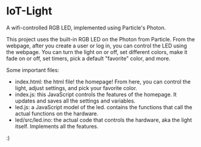 # IoT-Light
A wifi-controlled RGB LED, implemented using Particle's Photon.

This project uses the built-in RGB LED on the Photon from Particle. From the webpage, after you create a user or log in, you can control the LED using the webpage. You can turn the light on or off, set different colors, make it fade on or off, set timers, pick a default "favorite" color, and more.


Some important files:
* index.html: the html file! the homepage! From here, you can control the light, adjust settings, and pick your favorite color.
* index.js: this JavaScript controls the features of the homepage. It updates and saves all the settings and variables.
* led.js: a JavaScript model of the led. contains the functions that call the actual functions on the hardware.
* led/src/led.ino: the actual code that controls the hardware, aka the light itself. Implements all the features.

:)
